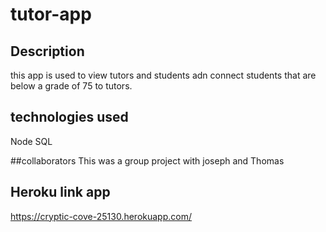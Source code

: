 # tutor-app
## Description 

this app is used to view tutors and students adn connect students that are below a grade of 75 to tutors.

## technologies used 

Node
SQL


##collaborators
This was a group project with joseph and Thomas 

##  Heroku link app 
https://cryptic-cove-25130.herokuapp.com/

